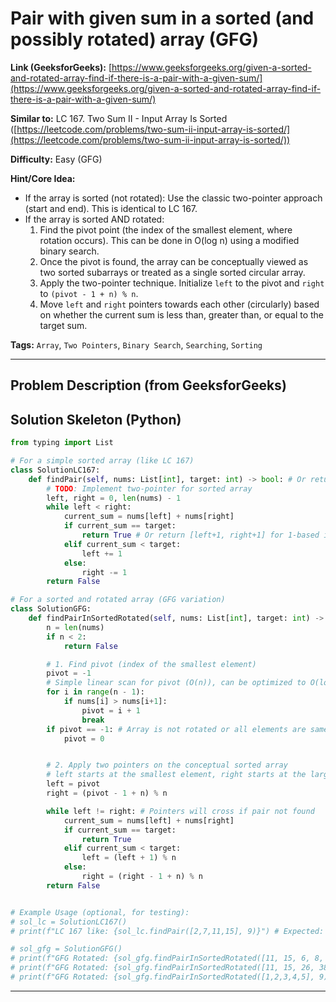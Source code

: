 # Pair with given sum in a sorted (and possibly rotated) array (GFG)

**Link (GeeksforGeeks):** [https://www.geeksforgeeks.org/given-a-sorted-and-rotated-array-find-if-there-is-a-pair-with-a-given-sum/](https://www.geeksforgeeks.org/given-a-sorted-and-rotated-array-find-if-there-is-a-pair-with-a-given-sum/)

**Similar to:** LC 167. Two Sum II - Input Array Is Sorted ([https://leetcode.com/problems/two-sum-ii-input-array-is-sorted/](https://leetcode.com/problems/two-sum-ii-input-array-is-sorted/))

**Difficulty:** Easy (GFG)

**Hint/Core Idea:**
- If the array is sorted (not rotated): Use the classic two-pointer approach (start and end). This is identical to LC 167.
- If the array is sorted AND rotated:
    1. Find the pivot point (the index of the smallest element, where rotation occurs). This can be done in O(log n) using a modified binary search.
    2. Once the pivot is found, the array can be conceptually viewed as two sorted subarrays or treated as a single sorted circular array.
    3. Apply the two-pointer technique. Initialize `left` to the pivot and `right` to `(pivot - 1 + n) % n`.
    4. Move `left` and `right` pointers towards each other (circularly) based on whether the current sum is less than, greater than, or equal to the target sum.

**Tags:** `Array`, `Two Pointers`, `Binary Search`, `Searching`, `Sorting`

---
## Problem Description (from GeeksforGeeks)

<!-- Placeholder for the full problem description from GFG.
     Copy the problem description here from the GFG page for easy reference.
     Example: Given an array that is sorted and then rotated around an unknown point, find if the array has a pair with a given sum ‘x’.
-->


## Solution Skeleton (Python)

```python
from typing import List

# For a simple sorted array (like LC 167)
class SolutionLC167:
    def findPair(self, nums: List[int], target: int) -> bool: # Or return indices
        # TODO: Implement two-pointer for sorted array
        left, right = 0, len(nums) - 1
        while left < right:
            current_sum = nums[left] + nums[right]
            if current_sum == target:
                return True # Or return [left+1, right+1] for 1-based indexing
            elif current_sum < target:
                left += 1
            else:
                right -= 1
        return False

# For a sorted and rotated array (GFG variation)
class SolutionGFG:
    def findPairInSortedRotated(self, nums: List[int], target: int) -> bool:
        n = len(nums)
        if n < 2:
            return False

        # 1. Find pivot (index of the smallest element)
        pivot = -1
        # Simple linear scan for pivot (O(n)), can be optimized to O(log n)
        for i in range(n - 1):
            if nums[i] > nums[i+1]:
                pivot = i + 1
                break
        if pivot == -1: # Array is not rotated or all elements are same
            pivot = 0


        # 2. Apply two pointers on the conceptual sorted array
        # left starts at the smallest element, right starts at the largest element
        left = pivot
        right = (pivot - 1 + n) % n

        while left != right: # Pointers will cross if pair not found
            current_sum = nums[left] + nums[right]
            if current_sum == target:
                return True
            elif current_sum < target:
                left = (left + 1) % n
            else:
                right = (right - 1 + n) % n
        return False


# Example Usage (optional, for testing):
# sol_lc = SolutionLC167()
# print(f"LC 167 like: {sol_lc.findPair([2,7,11,15], 9)}") # Expected: True

# sol_gfg = SolutionGFG()
# print(f"GFG Rotated: {sol_gfg.findPairInSortedRotated([11, 15, 6, 8, 9, 10], 16)}") # Expected: True
# print(f"GFG Rotated: {sol_gfg.findPairInSortedRotated([11, 15, 26, 38, 2, 10], 35)}") # Expected: False
# print(f"GFG Rotated: {sol_gfg.findPairInSortedRotated([1,2,3,4,5], 9)}") # Expected: True (pivot=0)
```
---
